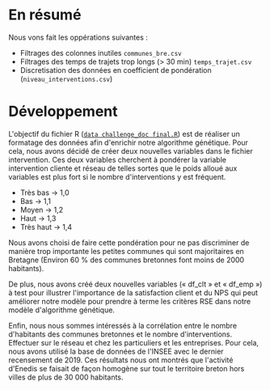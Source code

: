 # En résumé

Nous vons fait les oppérations suivantes :
- Filtrages des colonnes inutiles `communes_bre.csv`
- Filtrages des temps de trajets trop longs (> 30 min) `temps_trajet.csv`
- Discretisation des données en coefficient de pondération (`niveau_interventions.csv`)

# Développement

L'objectif du fichier R ([`data challenge_doc final.R`](../src/data%20challenge_doc%20final.R)) est de réaliser un formatage des données afin d'enrichir notre algorithme génétique. Pour cela, nous avons décidé de créer deux nouvelles variables dans le fichier intervention. Ces deux variables cherchent à pondérer la variable intervention cliente et réseau de telles sortes que le poids alloué aux variables est plus fort si le nombre d'interventions y est fréquent.


- Très bas → 1,0
- Bas → 1,1
- Moyen → 1,2
- Haut → 1,3
- Très haut → 1,4


Nous avons choisi de faire cette pondération pour ne pas discriminer de manière trop importante les petites communes qui sont majoritaires en Bretagne (Environ 60 % des communes bretonnes font moins de 2000 habitants).


De plus, nous avons créé deux nouvelles variables (« df_clt » et « df_emp ») à test pour illustrer l'importance de la satisfaction client et du NPS qui peut améliorer notre modèle pour prendre à terme les critères RSE dans notre modèle d'algorithme génétique.


Enfin, nous nous sommes intéressés à la corrélation entre le nombre d'habitants des communes bretonnes et le nombre d'interventions. Effectuer sur le réseau et chez les particuliers et les entreprises. Pour cela, nous avons utilisé la base de données de l'INSEE avec le dernier recensement de 2019. Ces résultats nous ont montrés que l'activité d'Enedis se faisait de façon homogène sur tout le territoire breton hors villes de plus de 30 000 habitants.
